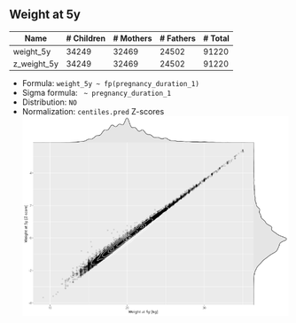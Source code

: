 ## Weight at 5y

| Name | # Children | # Mothers | # Fathers | # Total |
| ---- | ---------- | --------- | --------- | ------- |
| weight_5y | 34249 | 32469 | 24502 | 91220 |
| z_weight_5y | 34249 | 32469 | 24502 | 91220 |

- Formula: `weight_5y ~ fp(pregnancy_duration_1)`
- Sigma formula: ` ~ pregnancy_duration_1`
- Distribution: `NO`
- Normalization: `centiles.pred` Z-scores
![](plots/z_weight_5y_vs_weight_5y_child.png)



